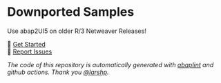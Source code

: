 # Downported Samples
Use abap2UI5 on older R/3 Netweaver Releases!
<br>

🚀 [Get Started](https://abap2ui5.github.io/docs/) <br>
🐛 [Report Issues](https://github.com/abap2UI5/samples/issues) 

_The code of this repository is automatically generated with [abaplint](https://abaplint.org/) and github actions. Thank you [@larshp](https://github.com/larshp)._
